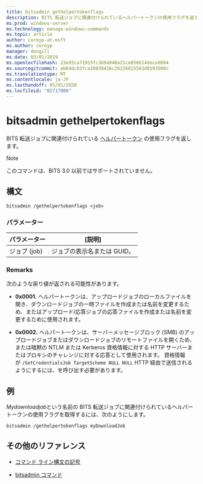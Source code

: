 ```yaml
---
title: bitsadmin gethelpertokenflags
description: BITS 転送ジョブに関連付けられているヘルパートークンの使用フラグを返す、bitsadmin ge pertokenflags コマンドのリファレンストピックです。
ms.prod: windows-server
ms.technology: manage-windows-commands
ms.topic: article
author: coreyp-at-msft
ms.author: coreyp
manager: dongill
ms.date: 03/01/2019
ms.openlocfilehash: 23e93ca71915fc369a940a21ce856b14deced004
ms.sourcegitcommit: ab64dc83fca28039416c26226815502d0193500c
ms.translationtype: MT
ms.contentlocale: ja-JP
ms.lasthandoff: 05/01/2020
ms.locfileid: "82717906"
---
```

# <a name="bitsadmin-gethelpertokenflags"></a>bitsadmin gethelpertokenflags

BITS 転送ジョブに関連付けられている [ヘルパートークン](https://docs.microsoft.com/windows/win32/bits/helper-tokens-for-bits-transfer-jobs) の使用フラグを返します。

> [!NOTE]
> このコマンドは、BITS 3.0 以前ではサポートされていません。

## <a name="syntax"></a>構文

```
bitsadmin /gethelpertokenflags <job>
```

### <a name="parameters"></a>パラメーター

| パラメーター | [説明] |
| -------------- | -------------- |
| ジョブ (job) | ジョブの表示名または GUID。 |

### <a name="remarks"></a>Remarks

次のような戻り値が返される可能性があります。

- **0x0001.** ヘルパートークンは、アップロードジョブのローカルファイルを開き、ダウンロードジョブの一時ファイルを作成または名前を変更するため、またはアップロード/応答ジョブの応答ファイルを作成または名前を変更するために使用されます。

- **0x0002.** ヘルパートークンは、サーバーメッセージブロック (SMB) のアップロードジョブまたはダウンロードジョブのリモートファイルを開くため、または暗黙の NTLM または Kerberos 資格情報に対する HTTP サーバーまたはプロキシのチャレンジに対する応答として使用されます。 資格情報が `/SetCredentialsJob TargetScheme NULL NULL` HTTP 経由で送信されるようにするには、を呼び出す必要があります。
  
## <a name="examples"></a>例

*Mydownloadjob*という名前の BITS 転送ジョブに関連付けられているヘルパートークンの使用フラグを取得するには、次のようにします。

```
bitsadmin /gethelpertokenflags myDownloadJob
```

## <a name="additional-references"></a>その他のリファレンス

- [コマンド ライン構文の記号](command-line-syntax-key.md)

- [bitsadmin コマンド](bitsadmin.md)
